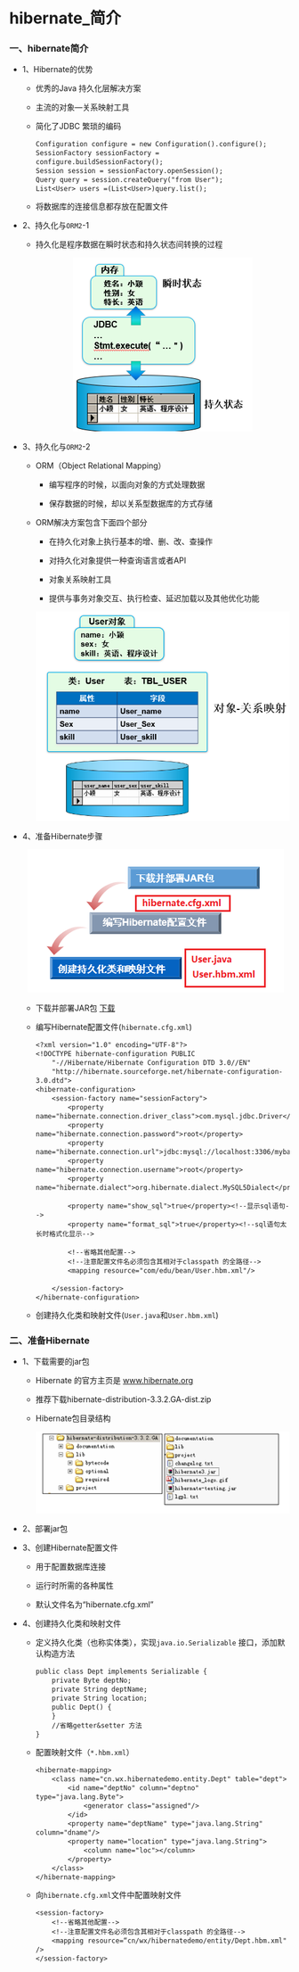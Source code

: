 # hibernate_简介

### 一、hibernate简介

* 1、Hibernate的优势

  * 优秀的Java 持久化层解决方案

  * 主流的对象—关系映射工具

  * 简化了JDBC 繁琐的编码

        Configuration configure = new Configuration().configure();
        SessionFactory sessionFactory = configure.buildSessionFactory();
        Session session = sessionFactory.openSession();
        Query query = session.createQuery("from User");
        List<User> users =(List<User>)query.list();


  * 将数据库的连接信息都存放在配置文件

* 2、持久化与`ORM2`-1

  * 持久化是程序数据在瞬时状态和持久状态间转换的过程

    <div align="center"><img src="./img/hibernate简介1.png"></div>

* 3、持久化与`ORM2`-2

  * ORM（Object Relational Mapping）

    * 编写程序的时候，以面向对象的方式处理数据

    * 保存数据的时候，却以关系型数据库的方式存储

  * ORM解决方案包含下面四个部分

    * 在持久化对象上执行基本的增、删、改、查操作

    * 对持久化对象提供一种查询语言或者API

    * 对象关系映射工具

    * 提供与事务对象交互、执行检查、延迟加载以及其他优化功能	

    <div align="center"><img src="./img/hibernate简介2.png"></div>

* 4、准备Hibernate步骤

    <div align="center"><img src="./img/hibernate简介3.png"></div>

  * 下载并部署JAR包 [下载](./hibernate-lib)
  
  * 编写Hibernate配置文件(`hibernate.cfg.xml`)

        <?xml version="1.0" encoding="UTF-8"?>
        <!DOCTYPE hibernate-configuration PUBLIC
            "-//Hibernate/Hibernate Configuration DTD 3.0//EN"
            "http://hibernate.sourceforge.net/hibernate-configuration-3.0.dtd">
        <hibernate-configuration>
            <session-factory name="sessionFactory">
                <property name="hibernate.connection.driver_class">com.mysql.jdbc.Driver</property>
                <property name="hibernate.connection.password">root</property>
                <property name="hibernate.connection.url">jdbc:mysql://localhost:3306/mybatis</property>
                <property name="hibernate.connection.username">root</property>
                <property name="hibernate.dialect">org.hibernate.dialect.MySQL5Dialect</property>

                <property name="show_sql">true</property><!--显示sql语句-->
                <property name="format_sql">true</property><!--sql语句太长时格式化显示-->

                <!--省略其他配置-->
                <!--注意配置文件名必须包含其相对于classpath 的全路径-->
                <mapping resource="com/edu/bean/User.hbm.xml"/>

            </session-factory>
        </hibernate-configuration>

  
  * 创建持久化类和映射文件(`User.java`和`User.hbm.xml`)

### 二、准备Hibernate

* 1、下载需要的jar包
    
    * Hibernate 的官方主页是  www.hibernate.org
    
    * 推荐下载hibernate-distribution-3.3.2.GA-dist.zip
    
    * Hibernate包目录结构
    
        <div align="center"><img src="./img/hibernate目录结构.png"></div>

* 2、部署jar包

* 3、创建Hibernate配置文件

    * 用于配置数据库连接

    * 运行时所需的各种属性

    * 默认文件名为“hibernate.cfg.xml”

* 4、创建持久化类和映射文件

    * 定义持久化类（也称实体类），实现`java.io.Serializable` 接口，添加默认构造方法

          public class Dept implements Serializable {
              private Byte deptNo;
              private String deptName;
              private String location;
              public Dept() {
              }
              //省略getter&setter 方法
          }


    * 配置映射文件（`*.hbm.xml`）

          <hibernate-mapping>
              <class name="cn.wx.hibernatedemo.entity.Dept" table="dept">
                  <id name="deptNo" column="deptno" type="java.lang.Byte">
                      <generator class="assigned"/>
                  </id>
                  <property name="deptName" type="java.lang.String" column="dname"/>
                  <property name="location" type="java.lang.String">
                      <column name="loc"></column>
                  </property>
              </class>
          </hibernate-mapping>


    * 向`hibernate.cfg.xml`文件中配置映射文件

          <session-factory>
              <!--省略其他配置-->
              <!--注意配置文件名必须包含其相对于classpath 的全路径-->
              <mapping resource=“cn/wx/hibernatedemo/entity/Dept.hbm.xml" />
          </session-factory>




































